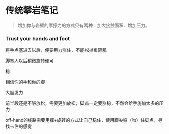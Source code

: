 # 传统攀岩笔记
> 增加你与岩壁的摩擦力的方式只有两种：加大接触面积、增加压力。


### Trust your hands and foot

将手点塞进去以后，便要用力涨住，不能松掉鱼际肌

脚塞入以后稍微旋转便可

稳

相信你的手和你的脚

大胆发力



前半段还是不够放松，需要更加放松，脚点一定要涨稳，不然会给手施加太多的压力



off-hand的线路需要用撑+旋转的方式让自己稳住，使用脚尖稳（吻）住脚点，寻找卡住的感觉

